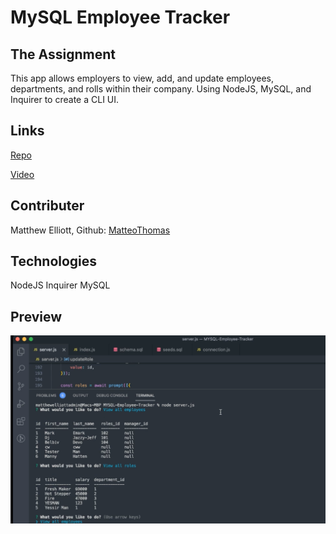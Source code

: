 # MySQL Employee Tracker

## The Assignment
This app allows employers to view, add, and update employees, departments, and rolls within their company. Using NodeJS, MySQL, and Inquirer to create a CLI UI.

## Links
[Repo](https://github.com/MatteoThomas/MYSQL-Employee-Tracker)

[Video](https://drive.google.com/file/d/1jGfYHx5l8TI5WrzwcFq0fc11xcTDHeec/view)

## Contributer
 Matthew Elliott, Github: [MatteoThomas](https://github.com/MatteoThomas)

## Technologies
NodeJS
Inquirer
MySQL

## Preview
![Screenshot](mysqlPreview.png)
